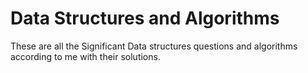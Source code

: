 # Data Structures and Algorithms
These are all the Significant Data structures questions and algorithms according to me with their solutions.
